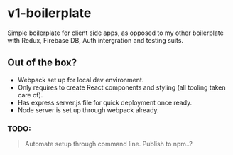 # v1-boilerplate

Simple boilerplate for client side apps, as opposed to my other boilerplate with Redux, Firebase DB, Auth intergration and testing suits. 

## Out of the box? 

- Webpack set up for local dev environment.
- Only requires to create React components and styling (all tooling taken care of).
- Has express server.js file for quick deployment once ready.
- Node server is set up through webpack already. 

### TODO: 

> Automate setup through command line. 
> Publish to npm..? 
